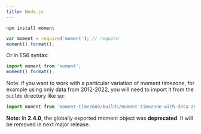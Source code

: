 ```yaml
---
title: Node.js
---
```



```
npm install moment
```

```javascript
var moment = require('moment'); // require
moment().format(); 
```
Or in ES6 syntax:
```javascript
import moment from 'moment';
moment().format();
```

Note: if you want to work with a particular variation of moment timezone, for example using only data from 2012-2022, you will need to import it from the `builds` directory like so:

 ```javascript
import moment from 'moment-timezone/builds/moment-timezone-with-data-2012-2022';
```

**Note:** In **2.4.0**, the globally exported moment object was **deprecated**.
It will be removed in next major release.
